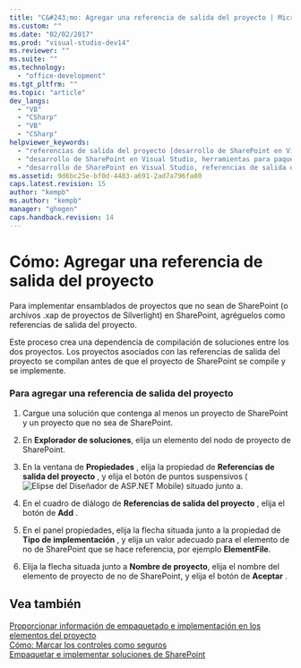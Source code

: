 ```yaml
---
title: "C&#243;mo: Agregar una referencia de salida del proyecto | Microsoft Docs"
ms.custom: ""
ms.date: "02/02/2017"
ms.prod: "visual-studio-dev14"
ms.reviewer: ""
ms.suite: ""
ms.technology: 
  - "office-development"
ms.tgt_pltfrm: ""
ms.topic: "article"
dev_langs: 
  - "VB"
  - "CSharp"
  - "VB"
  - "CSharp"
helpviewer_keywords: 
  - "referencias de salida del proyecto [desarrollo de SharePoint en Visual Studio]"
  - "desarrollo de SharePoint en Visual Studio, herramientas para paquetes avanzadas"
  - "desarrollo de SharePoint en Visual Studio, referencias de salida del proyecto"
ms.assetid: 9d6bc25e-bf0d-4483-a691-2ad7a796fa80
caps.latest.revision: 15
author: "kempb"
ms.author: "kempb"
manager: "ghogen"
caps.handback.revision: 14
---
```

# C&#243;mo: Agregar una referencia de salida del proyecto
  Para implementar ensamblados de proyectos que no sean de SharePoint \(o archivos .xap de proyectos de Silverlight\) en SharePoint, agréguelos como referencias de salida del proyecto.  
  
 Este proceso crea una dependencia de compilación de soluciones entre los dos proyectos.  Los proyectos asociados con las referencias de salida del proyecto se compilan antes de que el proyecto de SharePoint se compile y se implemente.  
  
### Para agregar una referencia de salida del proyecto  
  
1.  Cargue una solución que contenga al menos un proyecto de SharePoint y un proyecto que no sea de SharePoint.  
  
2.  En **Explorador de soluciones**, elija un elemento del nodo de proyecto de SharePoint.  
  
3.  En la ventana de **Propiedades** , elija la propiedad de **Referencias de salida del proyecto** , y elija el botón de puntos suspensivos \(![Elipse del Diseñador de ASP.NET Mobile](../sharepoint/media/mwellipsis.png "Elipse del Diseñador de ASP.NET Mobile")\) situado junto a.  
  
4.  En el cuadro de diálogo de **Referencias de salida del proyecto** , elija el botón de **Add** .  
  
5.  En el panel propiedades, elija la flecha situada junto a la propiedad de **Tipo de implementación** , y elija un valor adecuado para el elemento de no de SharePoint que se hace referencia, por ejemplo **ElementFile**.  
  
6.  Elija la flecha situada junto a **Nombre de proyecto**, elija el nombre del elemento de proyecto de no de SharePoint, y elija el botón de **Aceptar** .  
  
## Vea también  
 [Proporcionar información de empaquetado e implementación en los elementos del proyecto](../sharepoint/providing-packaging-and-deployment-information-in-project-items.md)   
 [Cómo: Marcar los controles como seguros](../sharepoint/how-to-mark-controls-as-safe-controls.md)   
 [Empaquetar e implementar soluciones de SharePoint](../sharepoint/packaging-and-deploying-sharepoint-solutions.md)  
  
  
